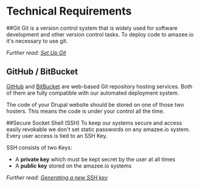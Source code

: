 # Technical Requirements

##Git
Git is a version control system that is widely used for software development and other version control tasks. To deploy code to amazee.io it's necessary to use git.

*Further read: [Set Up Git](https://help.github.com/articles/set-up-git/)*
## GitHub / BitBucket

[GitHub](http://github.com) and [BitBucket](http://bitbucket.org) are web-based Git repository hosting services. Both of them are fully compatible with our automated deployment system.

The code of your Drupal website should be stored on one of those two hosters. This means the code is under your control all the time.

##Secure Socket Shell (SSH)
To keep our systems secure and access easily revokable we don't set static passwords on any amazee.io system. Every user access is tied to an SSH Key. 

SSH consists of two Keys:

- A **private key** which must be kept secret by the user at all times
- A **public key** stored on the amazee.io systems

*Further read: [Generating a new SSH key](https://help.github.com/articles/generating-a-new-ssh-key-and-adding-it-to-the-ssh-agent/)*

